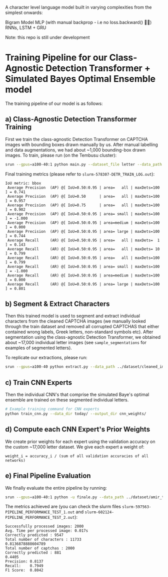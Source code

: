 A character level language model built in varying complexities from the simplest onwards:

Bigram Model
MLP (with manual backprop - i.e no loss.backward() 💪🏼)
RNNs, LSTM + GRU

Note: this repo is still under development


# Training Pipeline for our Class-Agnostic Detection Transformer + Simulated Bayes Optimal Ensemble model

The training pipeline of our model is as follows:

## a) Class-Agnostic Detection Transformer Training

First we train the class-agnostic Detection Transformer on CAPTCHA images with bounding boxes drawn manually by us. After manual labelling and data augmentations, we had about ~1,000 bounding-box drawn images. To train, please run (on the Tembusu cluster):

```bash
srun --gpus=a100-40:1 python main.py --dataset_file letter --data_path ../dataset/ --output_dir output --resume weights/detr-r50-e632da11.pth
```

Final training metrics (please refer to `slurm-578307-DETR_TRAIN_LOG.out`):

```
IoU metric: bbox
 Average Precision  (AP) @[ IoU=0.50:0.95 | area=   all | maxDets=100 ] = 0.741
 Average Precision  (AP) @[ IoU=0.50      | area=   all | maxDets=100 ] = 0.957
 Average Precision  (AP) @[ IoU=0.75      | area=   all | maxDets=100 ] = 0.902
 Average Precision  (AP) @[ IoU=0.50:0.95 | area= small | maxDets=100 ] = -1.000
 Average Precision  (AP) @[ IoU=0.50:0.95 | area=medium | maxDets=100 ] = 0.000
 Average Precision  (AP) @[ IoU=0.50:0.95 | area= large | maxDets=100 ] = 0.744
 Average Recall     (AR) @[ IoU=0.50:0.95 | area=   all | maxDets=  1 ] = 0.143
 Average Recall     (AR) @[ IoU=0.50:0.95 | area=   all | maxDets= 10 ] = 0.799
 Average Recall     (AR) @[ IoU=0.50:0.95 | area=   all | maxDets=100 ] = 0.799
 Average Recall     (AR) @[ IoU=0.50:0.95 | area= small | maxDets=100 ] = -1.000
 Average Recall     (AR) @[ IoU=0.50:0.95 | area=medium | maxDets=100 ] = 0.000
 Average Recall     (AR) @[ IoU=0.50:0.95 | area= large | maxDets=100 ] = 0.801
```

## b) Segment & Extract Characters

Then this trained model is used to segment and extract individual characters from the cleaned CAPTCHA images (we manually looked through the train dataset and removed all corrupted CAPTCHAS that either contained wrong labels, Greek letters, non-standard symbols etc). After segmentation using the class-agnostic Detection Transformer, we obtained about ~17,000 individual letter images (see `sample_segmentations` for examples of segmented letters).

To replicate our extractions, please run:

```bash
srun --gpus=a100-40 python extract.py --data_path ../dataset/cleaned_images --resume old_output/checkpoint.pth --output_dir today
```

## c) Train CNN Experts

Then the individual CNN's that comprise the simulated Baye's optimal ensemble are trained on these segmented individual letters.

```bash
# Example training command for CNN experts
python train_cnn.py --data_dir today/ --output_dir cnn_weights/
```

## d) Compute each CNN Expert's Prior Weights

We create prior weights for each expert using the validation accuracy on the custom ~17,000 letter dataset. We give each expert a weight of:

```
weight_i = accuracy_i / (sum of all validation accuracies of all networks)
```

## e) Final Pipeline Evaluation

We finally evaluate the entire pipeline by running:

```bash
srun --gpus=a100-40:1 python -u finale.py --data_path ../dataset/amir_test/test --resume old_output/checkpoint.pth
```

The metrics achieved are (you can check the slurm files `slurm-597563-PIPELINE_PERFORMANCE_TEST_1.out` and `slurm-602124-PIPELINE_PERFORMANCE_TEST_2.out`):

```
Successfully processed images: 2000
Avg. Time per processed image: 0.017s
Correctly predicted : 9547
Total number of characters : 11733
0.8136878888604789
Total number of captchas : 2000
Correctly predicted : 881
0.4405
Precision: 0.8137
Recall:    0.7949
F1 Score:  0.8042

